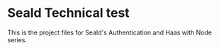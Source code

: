 # Seald Technical test
This is the project files for Seald's Authentication and Haas with Node series.
